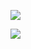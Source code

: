 ![](https://github-readme-stats.vercel.app/api?username=dx9hk&count_private=true&show_icons=true&theme=radical)

![](https://github-readme-stats.vercel.app/api/top-langs/?username=dx9hk&count_private=true&show_icons=true&theme=radical)

